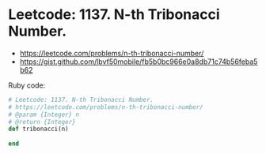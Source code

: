 # Leetcode: 1137. N-th Tribonacci Number.

- https://leetcode.com/problems/n-th-tribonacci-number/
- https://gist.github.com/lbvf50mobile/fb5b0bc966e0a8db71c74b56feba5b62

Ruby code:
```Ruby
# Leetcode: 1137. N-th Tribonacci Number.
# https://leetcode.com/problems/n-th-tribonacci-number/
# @param {Integer} n
# @return {Integer}
def tribonacci(n)
    
end
```